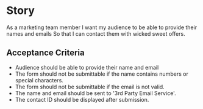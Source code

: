 # Story
As a marketing team member
I want my audience to be able to provide their names and emails
So that I can contact them with wicked sweet offers.

## Acceptance Criteria
- Audience should be able to provide their name and email
- The form should not be submittable if the name contains numbers or special characters.
- The form should not be submittable if the email is not valid.
- The name and email should be sent to '3rd Party Email Service'.
- The contact ID should be displayed after submission.